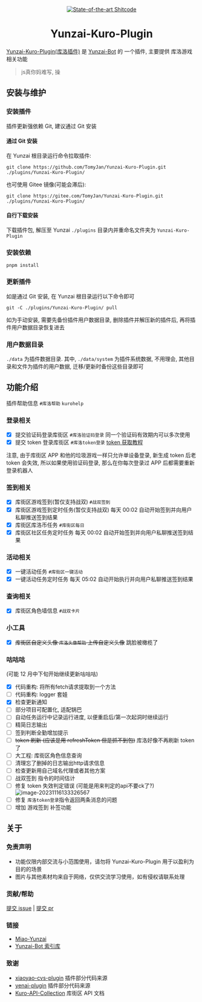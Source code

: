 <div align=center>

[![State-of-the-art Shitcode](https://img.shields.io/static/v1?label=State-of-the-art&message=Shitcode&color=7B5804)](https://github.com/TomyJan/Yunzai-Kuro-Plugin)

# Yunzai-Kuro-Plugin

</div>

[Yunzai-Kuro-Plugin(库洛插件)](https://github.com/TomyJan/Yunzai-Kuro-Plugin) 是 [Yunzai-Bot](https://github.com/yoimiya-kokomi/Miao-Yunzai) 的 一个插件, 主要提供 库洛游戏 相关功能

> js真你妈难写, 操

## 安装与维护

### 安装插件

插件更新强依赖 Git, 建议通过 Git 安装

#### 通过 Git 安装

在 Yunzai 根目录运行命令拉取插件: 
```shell
git clone https://github.com/TomyJan/Yunzai-Kuro-Plugin.git ./plugins/Yunzai-Kuro-Plugin/
```

也可使用 Gitee 镜像(可能会滞后): 
```shell
git clone https://gitee.com/TomyJan/Yunzai-Kuro-Plugin.git ./plugins/Yunzai-Kuro-Plugin/
```

#### 自行下载安装

下载插件包, 解压至 Yunzai `./plugins` 目录内并重命名文件夹为 `Yunzai-Kuro-Plugin`

### 安装依赖

```shell
pnpm install
```
### 更新插件

如是通过 Git 安装, 在 Yunzai 根目录运行以下命令即可

```shell
git -C ./plugins/Yunzai-Kuro-Plugin/ pull
```

如为手动安装, 需要先备份插件用户数据目录, 删除插件并解压新的插件后, 再将插件用户数据目录恢复进去

### 用户数据目录

`./data` 为插件数据目录. 其中, `./data/system` 为插件系统数据, 不用理会, 其他目录和文件为插件的用户数据, 迁移/更新时备份这些目录即可

## 功能介绍

插件帮助信息 `#库洛帮助` `kurohelp` 

### 登录相关

- [x] 提交验证码登录库街区 `#库洛验证码登录` 同一个验证码有效期内可以多次使用
- [x] 提交 token 登录库街区 `#库洛token登录` [token 获取教程](https://blog.tomys.top/2023-07/kuro-token/)

注意, 由于库街区 APP 和他的垃圾游戏一样只允许单设备登录, 新生成 token 后老 token 会失效, 所以如果使用验证码登录, 那么在你每次登录过 APP 后都需要重新登录机器人

### 签到相关

- [x] 库街区游戏签到(暂仅支持战双) `#战双签到`
- [x] 库街区游戏签到定时任务(暂仅支持战双) 每天 00:02 自动开始签到并向用户私聊推送签到结果
- [x] 库街区库洛币任务 `#库街区每日`
- [x] 库街区社区任务定时任务 每天 00:02 自动开始签到并向用户私聊推送签到结果

### 活动相关

- [x] 一键活动任务 `#库街区一键活动`
- [x] 一键活动任务定时任务 每天 05:02 自动开始执行并向用户私聊推送签到结果

### 查询相关

- [x] 库街区角色墙信息 `#战双卡片`

### 小工具

- [x] ~~库街区自定义头像 `库洛头像帮助` 上传自定义头像~~ 跳脸被橄榄了

### 咕咕咕

(可能 12 月中下旬开始继续更新咕咕咕)

- [x] 代码重构: 将所有fetch请求提取到一个方法
- [ ] 代码重构: logger 套娃
- [x] 检查更新通知
- [ ] 部分项目可配置化, 适配锅巴
- [ ] 自动任务运行中记录运行进度, 以便重启后/第一次起洞时继续运行
- [ ] 精简日志输出
- [ ] 签到判断全勤增加提示
- [ ] ~~token 刷新 (应该是用 refreshToken 但是抓不到包)~~ 库洛好像不再刷新 token 了
- [ ] 大工程: 库街区角色信息查询
- [ ] 清理忘了删掉的日志输出http请求信息
- [ ] 检查更新用自己域名代理或者其他方案
- [ ] 战双签到 指令的时间估计
- [ ] 修复 token 失效判定错误 (可能是用来判定的api不要ck了?)
  ![image-20231116133326567](C:\Users\TomyJan\AppData\Roaming\Typora\typora-user-images\image-20231116133326567.png)
- [ ] 修复 `库洛token登录`指令返回两条消息的问题
- [ ] 增加 游戏签到 补签功能

## 关于

### 免责声明

- 功能仅限内部交流与小范围使用，请勿将 Yunzai-Kuro-Plugin 用于以盈利为目的的场景
- 图片与其他素材均来自于网络，仅供交流学习使用，如有侵权请联系处理

### 贡献/帮助

[提交 issue](https://github.com/TomyJan/Yunzai-Kuro-Plugin/issues/new) | [提交 pr](https://github.com/TomyJan/Yunzai-Kuro-Plugin/compare)

### 链接

- [Miao-Yunzai](https://github.com/yoimiya-kokomi/Miao-Yunzai)
- [Yunzai-Bot 索引库](https://gitee.com/yhArcadia/Yunzai-Bot-plugins-index)

### 致谢

- [xiaoyao-cvs-plugin](https://github.com/ctrlcvs/xiaoyao-cvs-plugin) 插件部分代码来源
- [yenai-plugin](https://github.com/yeyang52/yenai-plugin) 插件部分代码来源
- [Kuro-API-Collection](https://github.com/TomyJan/Kuro-API-Collection) 库街区 API 文档
